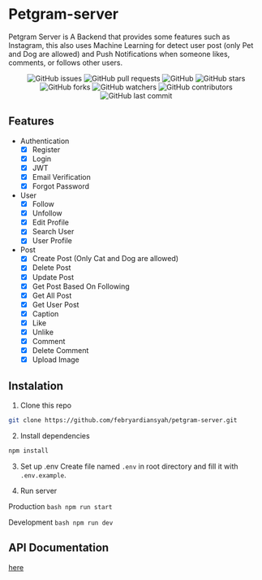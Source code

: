 # Petgram-server
Petgram Server is A Backend that provides some features such as Instagram, this also uses
Machine Learning for detect user post (only Pet and Dog are allowed) and Push Notifications when someone
likes, comments, or follows other users.

<p align="center">
<img alt="GitHub issues" src="https://img.shields.io/github/issues/ebryardiansyah/petgram-server">
<img alt="GitHub pull requests" src="https://img.shields.io/github/issues-pr/ebryardiansyah/petgram-server">
<img alt="GitHub" src="https://img.shields.io/github/license/ebryardiansyah/petgram-server"> 
<img alt="GitHub stars" src="https://img.shields.io/github/stars/ebryardiansyah/petgram-server">
<img alt="GitHub forks" src="https://img.shields.io/github/forks/ebryardiansyah/petgram-server">
<img alt="GitHub watchers" src="https://img.shields.io/github/watchers/ebryardiansyah/petgram-server">
<img alt="GitHub contributors" src="https://img.shields.io/github/contributors/ebryardiansyah/petgram-server">
<img alt="GitHub last commit" src="https://img.shields.io/github/last-commit/ebryardiansyah/petgram-server">
</p>

## Features

- Authentication
    - [x] Register
    - [x] Login
    - [x] JWT
    - [x] Email Verification
    - [x] Forgot Password
- User
    - [x] Follow
    - [x] Unfollow
    - [x] Edit Profile
    - [x] Search User
    - [x] User Profile
- Post
    - [x] Create Post (Only Cat and Dog are allowed)
    - [x] Delete Post
    - [x] Update Post
    - [x] Get Post Based On Following
    - [x] Get All Post
    - [x] Get User Post
    - [x] Caption
    - [x] Like
    - [x] Unlike
    - [x] Comment
    - [x] Delete Comment
    - [x] Upload Image
        
## Instalation

1. Clone this repo
```bash
git clone https://github.com/febryardiansyah/petgram-server.git
```

2. Install dependencies
```bash
npm install
```

3. Set up .env
Create file named `.env` in root directory and fill it with `.env.example`.

4. Run server

Production
    ```bash
    npm run start
    ```

Development
    ```bash
    npm run dev
    ```

## API Documentation
[here](https://documenter.getpostman.com/view/10283380/T1LV83UN?version=latest)